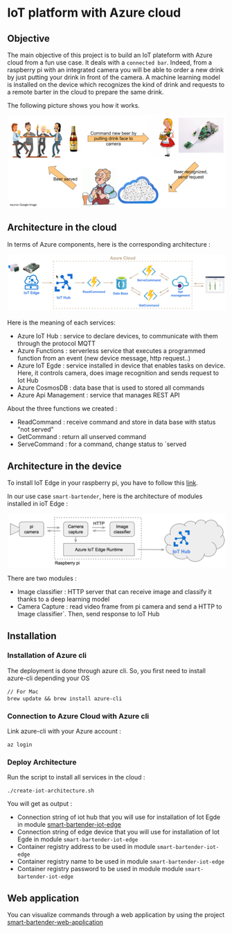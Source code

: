 # IoT platform with Azure cloud

## Objective

The main objective of this project is to build an IoT plateform with Azure cloud from a fun use case. It deals with a `connected bar`.
Indeed, from a raspberry pi with an integrated camera you will be able to order a new drink by just putting your drink in front of the camera.
A machine learning model is installed on the device which recognizes the kind of drink and requests to a remote barter in the cloud to prepare the same drink.

The following picture shows you how it works.

![Iot Architecture](img/how-it-works.png)

## Architecture in the cloud

In terms of Azure components, here is the corresponding architecture :

![Iot Architecture](img/architecture-iot.png)

Here is the meaning of each services:

- Azure IoT Hub : service to declare devices, to communicate with them through the protocol MQTT
- Azure Functions : serverless service that executes a programmed function from an event (new device message, http request..)
- Azure IoT Egde : service installed in device that enables tasks on device. Here, it controls camera, does image recognition and sends request to Iot Hub
- Azure CosmosDB : data base that is used to stored all commands
- Azure Api Management : service that manages REST API

About the three functions we created :

- ReadCommand : receive command and store in data base with status "not served"
- GetCommand : return all unserved command
- ServeCommand : for a command, change status to `served

## Architecture in the device

To install IoT Edge in your raspberry pi, you have to follow this [link](https://docs.microsoft.com/en-us/azure/iot-edge/how-to-install-iot-edge-linux).

In our use case `smart-bartender`, here is the architecture of modules installed in ioT Edge : 

![Iot Architecture](img/architecture-iot-edge.png)

There are two modules :

- Image classifier : HTTP server that can receive image and classify it thanks to a deep learning model
- Camera Capture : read video frame from pi camera and send a HTTP to Image classifier`. Then, send response to IoT Hub

## Installation

### Installation of Azure cli

The deployment is done through azure cli. So, you first need to install azure-cli depending your OS

    // For Mac 
    brew update && brew install azure-cli
    
### Connection to Azure Cloud with Azure cli

Link azure-cli with your Azure account : 

    az login

### Deploy Architecture

Run the script to install all services in the cloud :

    ./create-iot-architecture.sh
    
You will get as output :

- Connection string of iot hub that you will use for installation of Iot Egde in module [smart-bartender-iot-edge](https://github.com/ysennoun/smart-bartender-iot-edge.git)
- Connection string of edge device that you will use for installation of Iot Egde in module `smart-bartender-iot-edge`
- Container registry address to be used in module `smart-bartender-iot-edge`
- Container registry name to be used in module `smart-bartender-iot-edge`
- Container registry password to be used in module module `smart-bartender-iot-edge`

## Web application

You can visualize commands through a web application by using the project [smart-bartender-web-application](https://github.com/ysennoun/smart-bartender-web-application.git)